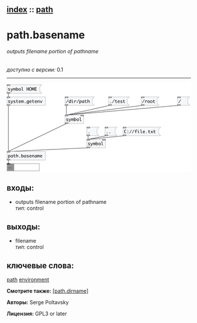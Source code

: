 [index](index.html) :: [path](category_path.html)
---

# path.basename

###### outputs filename portion of pathname

*доступно с версии:* 0.1

---




[![example](../examples/img/path.basename.jpg)](../examples/pd/path.basename.pd)









## входы:

* outputs filename portion of pathname<br>
_тип:_ control



## выходы:

* filename<br>
_тип:_ control



## ключевые слова:

[path](keywords/path.html)
[environment](keywords/environment.html)



**Смотрите также:**
[\[path.dirname\]](path.dirname.html)




**Авторы:** Serge Poltavsky




**Лицензия:** GPL3 or later





